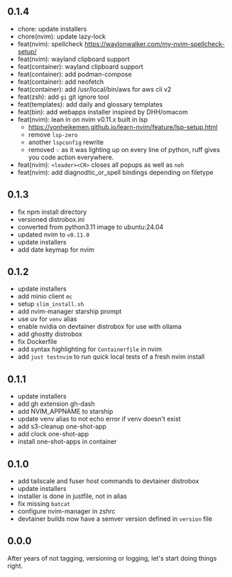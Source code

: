 ## 0.1.4

* chore: update installers
* chore(nvim): update lazy-lock
* feat(nvim): spellcheck <https://waylonwalker.com/my-nvim-spellcheck-setup/>
* feat(nvim): wayland clipboard support
* feat(container): wayland clipboard support
* feat(container): add podman-compose
* feat(container): add neofetch
* feat(container): add /usr/local/bin/aws for aws cli v2
* feat(zsh): add `gi` git ignore tool
* feat(templates): add daily and glossary templates
* feat(bin): add webapps installer inspired by DHH/omacom
* feat(nvim): lean in on nvim v0.11.x built in lsp
  * <https://vonheikemen.github.io/learn-nvim/feature/lsp-setup.html>
  * remove `lsp-zero`
  * another `lspconfig` rewrite
  * removed `💡` as it was lighting up on every line of python, ruff gives you code action everywhere.
* feat(nvim): `<leader><CR>` closes all popups as well as `noh`
* feat(nvim): add diagnodtic_or_spell bindings depending on filetype

## 0.1.3

* fix npm install directory
* versioned distrobox.ini
* converted from python3.11 image to ubuntu:24.04
* updated nvim to `v0.11.0`
* update installers
* add date keymap for nvim

## 0.1.2

* update installers
* add minio client `mc`
* setup `slim_install.sh`
* add nvim-manager starship prompt
* use uv for `venv` alias
* enable nvidia on devtainer distrobox for use with ollama
* add ghostty distrobox
* fix Dockerfile
* add syntax highlighting for `Containerfile` in nvim
* add `just testnvim` to run quick local tests of a fresh nvim install

## 0.1.1

* update installers
* add gh extension gh-dash
* add NVIM_APPNAME to starship
* update venv alias to not echo error if venv doesn't exist
* add s3-cleanup one-shot-app
* add clock one-shot-app
* install one-shot-apps in container

## 0.1.0

* add tailscale and fuser host commands to devtainer distrobox
* update installers
* installer is done in justfile, not in alias
* fix missing `batcat`
* configure nvim-manager in zshrc
* devtainer builds now have a semver version defined in `version` file

## 0.0.0

After years of not tagging, versioning or logging, let's start doing things right.
